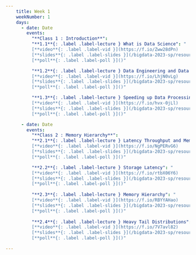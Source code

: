 ```yaml
---
    title: Week 1 
    weekNumber: 1
    days:
      - date: Date 
        events:
          "**Class 1 : Introduction**": 
          "**1.1**{: .label .label-lecture } What is Data Science": "
          [**video**{: .label .label-vid }](https://f.io/Zww28dPn) 
          [**slides**{: .label .label-slides }](/bigdata-2023-sp/resources/ppts/class1/1_WhatIsDataScience2.pptx) 
          [**poll**{: .label .label-poll }]()"

          "**1.2**{: .label .label-lecture } Data Engineering and Data Science": "
          [**video**{: .label .label-vid }](https://f.io/LhjN0vLg) 
          [**slides**{: .label .label-slides }](/bigdata-2023-sp/resources/ppts/class1/3_JoeHellersteingDataScience.pptx) 
          [**poll**{: .label .label-poll }]()"

          "**1.3**{: .label .label-lecture } Speeding up Data Processing": "
          [**video**{: .label .label-vid }](https://f.io/hvx-0jLl) 
          [**slides**{: .label .label-slides }](/bigdata-2023-sp/resources/ppts/class1/2_Speed of data processing.pptx) 
          [**poll**{: .label .label-poll }]()"

      - date: Date
        events:
          "**Class 2 : Memory Hierarchy**":
          "**2.1**{: .label .label-lecture } Latency Throughput and Memory Hierarchy": "
          [**video**{: .label .label-vid }](https://f.io/NgPERvG6) 
          [**slides**{: .label .label-slides }](/bigdata-2023-sp/resources/ppts/class2/1_MemoryLatecyLocality.pptx) 
          [**poll**{: .label .label-poll }]()"

          "**2.2**{: .label .label-lecture } Storage Latency": "
          [**video**{: .label .label-vid }](https://f.io/rtbX06Y6) 
          [**slides**{: .label .label-slides }](/bigdata-2023-sp/resources/ppts/class2/2_StorageLatency.pptx) 
          [**poll**{: .label .label-poll }]()"
          
          "**2.3**{: .label .label-lecture } Memory Hierarchy": "
          [**video**{: .label .label-vid }](https://f.io/RBYYAHao) 
          [**slides**{: .label .label-slides }](/bigdata-2023-sp/resources/ppts/class2/3_MemoryHierarchy.pptx) 
          [**poll**{: .label .label-poll }]()"
          
          "**2.4**{: .label .label-lecture } Heavy Tail Distributions": "
          [**video**{: .label .label-vid }](https://f.io/7V7avl82) 
          [**slides**{: .label .label-slides }](/bigdata-2023-sp/resources/ppts/class2/4_HeavyTailDistribution.pptx) 
          [**poll**{: .label .label-poll }]()"

---
```

